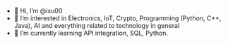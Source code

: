 - 👋 Hi, I’m @ixu00
- 👀 I’m interested in Electronics, IoT, Crypto, Programming (Python, C++, Java), AI and everything related to technology in general
- 🌱 I’m currently learning API integration, SQL, Python.

<!---
ixu00/ixu00 is a ✨ special ✨ repository because its `README.md` (this file) appears on your GitHub profile.
You can click the Preview link to take a look at your changes.
--->
